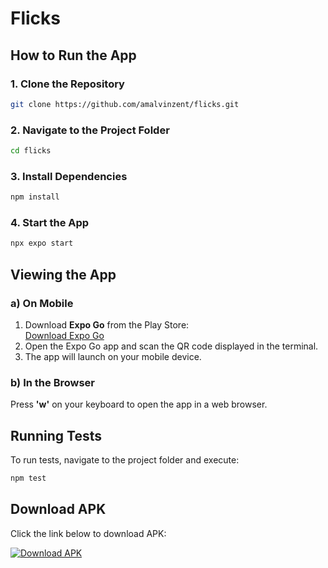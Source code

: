 # Flicks

## How to Run the App

### 1. Clone the Repository

```sh
git clone https://github.com/amalvinzent/flicks.git
```

### 2. Navigate to the Project Folder

```sh
cd flicks
```

### 3. Install Dependencies

```sh
npm install
```

### 4. Start the App

```sh
npx expo start
```

## Viewing the App

### a) On Mobile

1. Download **Expo Go** from the Play Store:  
   [Download Expo Go](https://play.google.com/store/apps/details?id=host.exp.exponent&hl=en_IN)
2. Open the Expo Go app and scan the QR code displayed in the terminal.
3. The app will launch on your mobile device.

### b) In the Browser

Press **'w'** on your keyboard to open the app in a web browser.

## Running Tests

To run tests, navigate to the project folder and execute:

```sh
npm test
```

## Download APK

Click the link below to download APK:

[![Download APK](https://img.shields.io/badge/Download-APK-blue?style=for-the-badge&logo=android)](https://expo.dev/artifacts/eas/wmjbGNJqNBuBJZCt4c1NEU.apk)
